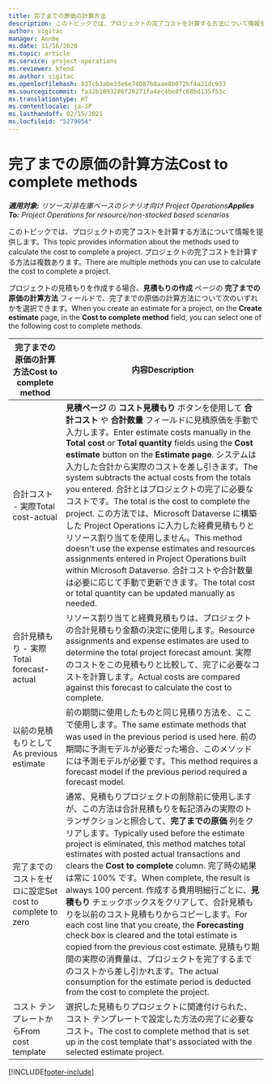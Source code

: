 ```yaml
---
title: 完了までの原価の計算方法
description: このトピックでは、プロジェクトの完了コストを計算する方法について情報を提供します。
author: sigitac
manager: Annbe
ms.date: 11/16/2020
ms.topic: article
ms.service: project-operations
ms.reviewer: kfend
ms.author: sigitac
ms.openlocfilehash: 837cb3abe33e6e74087b8aae8b072bf4a21dc933
ms.sourcegitcommit: fa32b1893286f20271fa4ec4be8fc68bd135f53c
ms.translationtype: HT
ms.contentlocale: ja-JP
ms.lasthandoff: 02/15/2021
ms.locfileid: "5279054"
---
```

# <a name="cost-to-complete-methods"></a><span data-ttu-id="10bc3-103">完了までの原価の計算方法</span><span class="sxs-lookup"><span data-stu-id="10bc3-103">Cost to complete methods</span></span>

<span data-ttu-id="10bc3-104">_**適用対象:** リソース/非在庫ベースのシナリオ向け Project Operations_</span><span class="sxs-lookup"><span data-stu-id="10bc3-104">_**Applies To:** Project Operations for resource/non-stocked based scenarios_</span></span>

<span data-ttu-id="10bc3-105">このトピックでは、プロジェクトの完了コストを計算する方法について情報を提供します。</span><span class="sxs-lookup"><span data-stu-id="10bc3-105">This topic provides information about the methods used to calculate the cost to complete a project.</span></span> <span data-ttu-id="10bc3-106">プロジェクトの完了コストを計算する方法は複数あります。</span><span class="sxs-lookup"><span data-stu-id="10bc3-106">There are multiple methods you can use to calculate the cost to complete a project.</span></span> 

<span data-ttu-id="10bc3-107">プロジェクトの見積もりを作成する場合、**見積もりの作成** ページの **完了までの原価の計算方法** フィールドで、完了までの原価の計算方法について次のいずれかを選択できます。</span><span class="sxs-lookup"><span data-stu-id="10bc3-107">When you create an estimate for a project, on the **Create estimate** page, in the **Cost to complete method** field, you can select one of the following cost to complete methods.</span></span>

| <span data-ttu-id="10bc3-108">完了までの原価の計算方法</span><span class="sxs-lookup"><span data-stu-id="10bc3-108">Cost to complete method</span></span>    | <span data-ttu-id="10bc3-109">内容</span><span class="sxs-lookup"><span data-stu-id="10bc3-109">Description</span></span>                                                                                                                                                                                                                                                                                                                                                                                                                                                                                        |
|------------------------------|----------------------------------------------------------------------------------------------------------------------------------------------------------------------------------------------------------------------------------------------------------------------------------------------------------------------------------------------------------------------------------------------------------------------------------------------------------------------------------------------------|
| <span data-ttu-id="10bc3-110">合計コスト - 実際</span><span class="sxs-lookup"><span data-stu-id="10bc3-110">Total cost-actual</span></span>            | <span data-ttu-id="10bc3-111">**見積ページ** の **コスト見積もり** ボタンを使用して **合計コスト** や **合計数量** フィールドに見積原価を手動で入力します。</span><span class="sxs-lookup"><span data-stu-id="10bc3-111">Enter estimate costs manually in the **Total cost** or **Total quantity** fields using the **Cost estimate** button on the **Estimate page**.</span></span> <span data-ttu-id="10bc3-112">システムは入力した合計から実際のコストを差し引きます。</span><span class="sxs-lookup"><span data-stu-id="10bc3-112">The system subtracts the actual costs from the totals you entered.</span></span> <span data-ttu-id="10bc3-113">合計とはプロジェクトの完了に必要なコストです。</span><span class="sxs-lookup"><span data-stu-id="10bc3-113">The total is the cost to complete the project.</span></span> <span data-ttu-id="10bc3-114">この方法では、Microsoft Dataverse に構築した Project Operations に入力した経費見積もりとリソース割り当てを使用しません。</span><span class="sxs-lookup"><span data-stu-id="10bc3-114">This method doesn't use the expense estimates and resources assignments entered in Project Operations built within Microsoft Dataverse.</span></span> <span data-ttu-id="10bc3-115">合計コストや合計数量は必要に応じて手動で更新できます。</span><span class="sxs-lookup"><span data-stu-id="10bc3-115">The total cost or total quantity can be updated manually as needed.</span></span>  |
| <span data-ttu-id="10bc3-116">合計見積もり - 実際</span><span class="sxs-lookup"><span data-stu-id="10bc3-116">Total forecast-actual</span></span>        | <span data-ttu-id="10bc3-117">リソース割り当てと経費見積もりは、プロジェクトの合計見積もり金額の決定に使用します。</span><span class="sxs-lookup"><span data-stu-id="10bc3-117">Resource assignments and expense estimates are used to determine the total project forecast amount.</span></span> <span data-ttu-id="10bc3-118">実際のコストをこの見積もりと比較して、完了に必要なコストを計算します。</span><span class="sxs-lookup"><span data-stu-id="10bc3-118">Actual costs are compared against this forecast to calculate the cost to complete.</span></span>                                                                                                                                                                                                                                                                          |
| <span data-ttu-id="10bc3-119">以前の見積もりとして</span><span class="sxs-lookup"><span data-stu-id="10bc3-119">As previous estimate</span></span>         | <span data-ttu-id="10bc3-120">前の期間に使用したものと同じ見積り方法を、ここで使用します。</span><span class="sxs-lookup"><span data-stu-id="10bc3-120">The same estimate methods that was used in the previous period is used here.</span></span> <span data-ttu-id="10bc3-121">前の期間に予測モデルが必要だった場合、このメソッドには予測モデルが必要です。</span><span class="sxs-lookup"><span data-stu-id="10bc3-121">This method requires a forecast model if the previous period required a forecast model.</span></span>                                                                                                                                                                                                                                                                                                                           |
| <span data-ttu-id="10bc3-122">完了までのコストをゼロに設定</span><span class="sxs-lookup"><span data-stu-id="10bc3-122">Set cost to complete to zero</span></span> | <span data-ttu-id="10bc3-123">通常、見積もりプロジェクトの削除前に使用しますが、この方法は合計見積もりを転記済みの実際のトランザクションと照合して、**完了までの原価** 列をクリアします。</span><span class="sxs-lookup"><span data-stu-id="10bc3-123">Typically used before the estimate project is eliminated, this method matches total estimates with posted actual transactions and clears the **Cost to complete** column.</span></span> <span data-ttu-id="10bc3-124">完了時の結果は常に 100% です。</span><span class="sxs-lookup"><span data-stu-id="10bc3-124">When complete, the result is always 100 percent.</span></span> <span data-ttu-id="10bc3-125">作成する費用明細行ごとに、**見積もり** チェックボックスをクリアして、合計見積もりを以前のコスト見積もりからコピーします。</span><span class="sxs-lookup"><span data-stu-id="10bc3-125">For each cost line that you create, the **Forecasting** check box is cleared and the total estimate is copied from the previous cost estimate.</span></span> <span data-ttu-id="10bc3-126">見積もり期間の実際の消費量は、プロジェクトを完了するまでのコストから差し引かれます。</span><span class="sxs-lookup"><span data-stu-id="10bc3-126">The actual consumption for the estimate period is deducted from the cost to complete the project.</span></span>              |
| <span data-ttu-id="10bc3-127">コスト テンプレートから</span><span class="sxs-lookup"><span data-stu-id="10bc3-127">From cost template</span></span>           | <span data-ttu-id="10bc3-128">選択した見積もりプロジェクトに関連付けられた、コスト テンプレートで設定した方法の完了に必要なコスト。</span><span class="sxs-lookup"><span data-stu-id="10bc3-128">The cost to complete method that is set up in the cost template that's associated with the selected estimate project.</span></span>                                                                                                                                                                                                                                                                                                                                                                          |


[!INCLUDE[footer-include](../includes/footer-banner.md)]